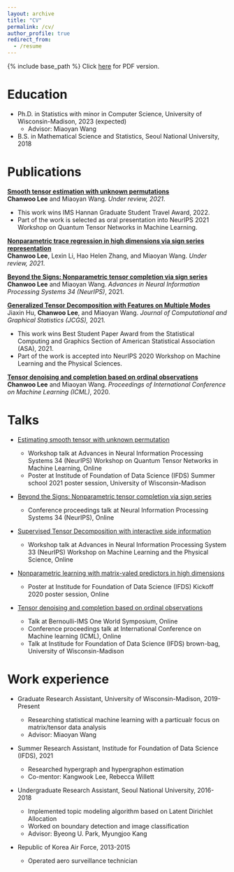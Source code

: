 ```yaml
---
layout: archive
title: "CV"
permalink: /cv/
author_profile: true
redirect_from:
  - /resume
---
```

{% include base_path %}
Click [here](https://Chanwoost.github.io/files/CV_ChanwooLee.pdf) for PDF version.

Education
======
* Ph.D. in Statistics with minor in Computer Science, University of Wisconsin-Madison, 2023 (expected)
  * Advisor: Miaoyan Wang
* B.S. in Mathematical Science and Statistics, Seoul National University, 2018



Publications
======
<b>[Smooth tensor estimation with unknown permutations](https://chanwoost.github.io/publications/Smooth)</b> <br>
<b>Chanwoo Lee</b> and Miaoyan Wang.
<i>Under review, 2021</i>. <br>
* This work wins IMS Hannan Graduate Student Travel Award, 2022.
* Part of the work is selected as oral presentation into NeurIPS 2021 Workshop on Quantum Tensor Networks in Machine Learning.


<b>[Nonparametric trace regression in high dimensions via sign series representation](https://chanwoost.github.io/publications/nonpara)</b> <br>
<b>Chanwoo Lee</b>, Lexin Li, Hao Helen Zhang, and Miaoyan Wang.
<i>Under review, 2021</i>. 

<b>[Beyond the Signs: Nonparametric tensor completion via sign series](https://chanwoost.github.io/publications/signT)</b> <br>
<b>Chanwoo Lee</b> and Miaoyan Wang.
<i>Advances in Neural Information Processing Systems 34 (NeurIPS)</i>, 2021. 

<b>[Generalized Tensor Decomposition with Features on Multiple Modes](https://chanwoost.github.io/publications/Tregress)</b> <br>
Jiaxin Hu, <b>Chanwoo Lee</b>, and Miaoyan Wang.
<i> Journal of Computational and Graphical Statistics (JCGS),</i> 2021.<br> 
* This work wins Best Student Paper Award from the Statistical Computing and Graphics Section of American Statistical Association (ASA), 2021.
* Part of the work is accepted into NeurIPS 2020 Workshop on Machine Learning and the Physical Sciences.


<b>[Tensor denoising and completion based on ordinal observations](https://chanwoost.github.io/publications/ordinalT)</b> <br> 
<b>Chanwoo Lee</b> and Miaoyan Wang.
<i>Proceedings of International Conference on Machine Learning (ICML)</i>, 2020.

  
Talks
======
* [Estimating smooth tensor with unknown permutation](https://chanwoost.github.io/talks/smoothtensor)
  * Workshop talk at Advances in Neural Information Processing Systems 34 (NeurIPS) Workshop on Quantum Tensor
Networks in Machine Learning, Online
  * Poster at Institude of Foundation of Data Science (IFDS) Summer school 2021 poster session, University of Wisconsin-Madison

* [Beyond the Signs: Nonparametric tensor completion via sign series](https://chanwoost.github.io/talks/signtensor)
  *  Conference proceedings talk at Neural Information Processing Systems 34 (NeurIPS), Online

* [Supervised Tensor Decomposition with interactive side information](https://chanwoost.github.io/talks/supervised)
  * Workshop talk at Advances in Neural Information Processing System 33 (NeurIPS) Workshop on Machine Learning and the Physical Science, Online

* [Nonparametric learning with matrix-valed predictors in high dimensions](https://chanwoost.github.io/talks/nonpara)
  * Poster at Institude for Foundation of Data Science (IFDS) Kickoff 2020 poster session, Online


* [Tensor denoising and completion based on ordinal observations](https://chanwoost.github.io/talks/ordinalT1)
  * Talk at Bernoulli-IMS One World Symposium, Online
  * Conference proceedings talk at International Conference on Machine learning (ICML), Online
  * Talk at Institude for Foundation of Data Science (IFDS) brown-bag, University of Wisconsin-Madison

Work experience
======
* Graduate Research Assistant, University of Wisconsin-Madison, 2019-Present
  * Researching statistical machine learning with a particualr focus on matrix/tensor data analysis
  * Advisor: Miaoyan Wang
  
* Summer Research Assistant, Institude for Foundation of Data Science (IFDS), 2021
  * Researched hypergraph and hypergraphon estimation
  * Co-mentor: Kangwook Lee, Rebecca Willett

* Undergraduate Research Assistant, Seoul National University, 2016-2018
  * Implemented topic modeling algorithm based on Latent Dirichlet Allocation
  * Worked on boundary detection and image classification
  * Advisor: Byeong U. Park, Myungjoo Kang

* Republic of Korea Air Force, 2013-2015
  * Operated aero surveillance technician



